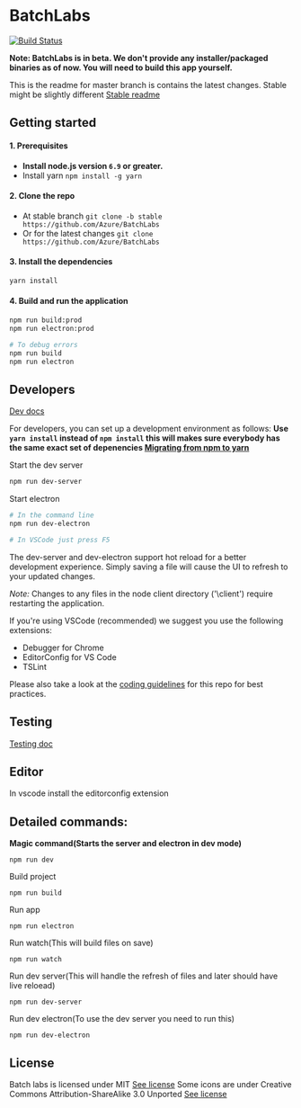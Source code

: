 # BatchLabs
[![Build Status](https://travis-ci.org/Azure/BatchLabs.svg?branch=master)](https://travis-ci.org/Azure/BatchLabs)

**Note: BatchLabs is in beta. We don't provide any installer/packaged binaries as of now. You will need to build this app yourself.**

This is the readme for master branch is contains the latest changes. Stable might be slightly different [Stable readme](https://github.com/Azure/BatchLabs/tree/stable)

## Getting started
#### 1. Prerequisites
- **Install node.js version `6.9` or greater.**
- Install yarn `npm install -g yarn`

#### 2. Clone the repo
- At stable branch `git clone -b stable https://github.com/Azure/BatchLabs`
- Or for the latest changes `git clone https://github.com/Azure/BatchLabs`

#### 3. Install the dependencies
```bash
yarn install
```

#### 4. Build and run the application
```bash
npm run build:prod
npm run electron:prod

# To debug errors
npm run build
npm run electron
```

## Developers
[Dev docs](docs/readme.md)

For developers, you can set up a development environment as follows:
**Use `yarn install` instead of `npm install` this will makes sure everybody has the same exact set of depenencies [Migrating from npm to yarn](https://yarnpkg.com/lang/en/docs/migrating-from-npm/)**

Start the dev server
```bash
npm run dev-server
```

Start electron
```bash
# In the command line
npm run dev-electron

# In VSCode just press F5
```

The dev-server and dev-electron support hot reload for a better development experience. Simply saving a file will cause the UI to refresh to your updated changes.

*Note:* Changes to any files in the node client directory ('\client\') require restarting the application.

If you're using VSCode (recommended) we suggest you use the following extensions:
* Debugger for Chrome
* EditorConfig for VS Code
* TSLint

Please also take a look at the [coding guidelines](coding-guidelines.md) for this repo for best practices.

## Testing

[Testing doc](docs/testing.md)

## Editor

In vscode install the editorconfig extension

## Detailed commands:
**Magic command(Starts the server and electron in dev mode)**
```
npm run dev
```

Build project
```
npm run build
```

Run app
```
npm run electron
```

Run watch(This will build files on save)
```
npm run watch
```

Run dev server(This will handle the refresh of files and later should have live reloead)
```
npm run dev-server
```

Run dev electron(To use the dev server you need to run this)
```
npm run dev-electron
```

## License

Batch labs is licensed under MIT [See license](LICENSE)
Some icons are under Creative Commons Attribution-ShareAlike 3.0 Unported [See license](app/assets/images/logos/LICENSE)
